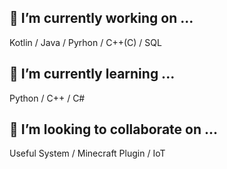 
## 🔭 I’m currently working on ...  
Kotlin / Java / Pyrhon / C++(C) / SQL  
## 🌱 I’m currently learning ...  
Python / C++ / C#  
## 👯 I’m looking to collaborate on ...  
Useful System / Minecraft Plugin / IoT  
